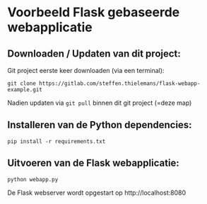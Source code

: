 # Voorbeeld Flask gebaseerde webapplicatie

## Downloaden / Updaten van dit project:
Git project eerste keer downloaden (via een terminal): 
```
git clone https://gitlab.com/steffen.thielemans/flask-webapp-example.git
```

Nadien updaten via ```git pull``` binnen dit git project (=deze map)

## Installeren van de Python dependencies:

```
pip install -r requirements.txt
```

## Uitvoeren van de Flask webapplicatie:

```
python webapp.py
```

De Flask webserver wordt opgestart op http://localhost:8080
